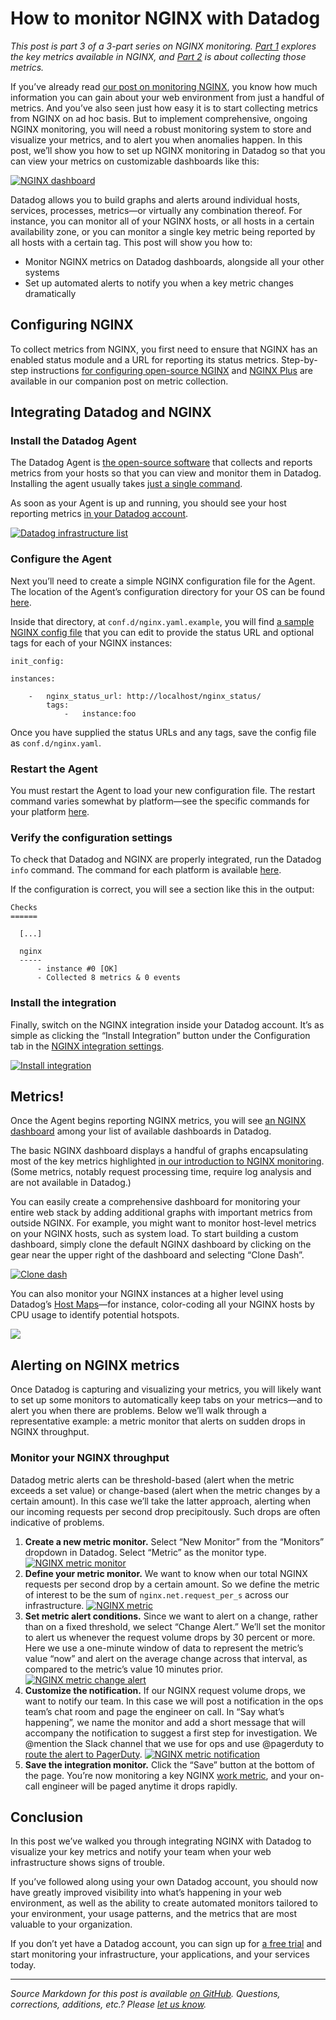 # How to monitor NGINX with Datadog

*This post is part 3 of a 3-part series on NGINX monitoring. [Part 1](/blog/how-to-monitor-nginx/) explores the key metrics available in NGINX, and [Part 2](/blog/how-to-collect-nginx-metrics/) is about collecting those metrics.*

If you’ve already read [our post on monitoring NGINX](/blog/how-to-monitor-nginx/), you know how much information you can gain about your web environment from just a handful of metrics. And you’ve also seen just how easy it is to start collecting metrics from NGINX on ad hoc basis. But to implement comprehensive, ongoing NGINX monitoring, you will need a robust monitoring system to store and visualize your metrics, and to alert you when anomalies happen. In this post, we’ll show you how to set up NGINX monitoring in Datadog so that you can view your metrics on customizable dashboards like this:

[![NGINX dashboard](https://d33tyra1llx9zy.cloudfront.net/blog/images/2015-06-nginx/nginx_board_5.png)](https://d33tyra1llx9zy.cloudfront.net/blog/images/2015-06-nginx/nginx_board_5.png)

Datadog allows you to build graphs and alerts around individual hosts, services, processes, metrics—or virtually any combination thereof. For instance, you can monitor all of your NGINX hosts, or all hosts in a certain availability zone, or you can monitor a single key metric being reported by all hosts with a certain tag. This post will show you how to:

-   Monitor NGINX metrics on Datadog dashboards, alongside all your other systems
-   Set up automated alerts to notify you when a key metric changes dramatically

## Configuring NGINX

To collect metrics from NGINX, you first need to ensure that NGINX has an enabled status module and a URL for reporting its status metrics. Step-by-step instructions [for configuring open-source NGINX](/blog/how-to-collect-nginx-metrics/#open-source) and [NGINX Plus](/blog/how-to-collect-nginx-metrics/#plus) are available in our companion post on metric collection.

## Integrating Datadog and NGINX

### Install the Datadog Agent

The Datadog Agent is [the open-source software](https://github.com/DataDog/dd-agent) that collects and reports metrics from your hosts so that you can view and monitor them in Datadog. Installing the agent usually takes [just a single command](https://app.datadoghq.com/account/settings#agent).

As soon as your Agent is up and running, you should see your host reporting metrics [in your Datadog account](https://app.datadoghq.com/infrastructure).

[![Datadog infrastructure list](https://d33tyra1llx9zy.cloudfront.net/blog/images/2015-06-nginx/infra_2.png)](https://d33tyra1llx9zy.cloudfront.net/blog/images/2015-06-nginx/infra_2.png)

### Configure the Agent

Next you’ll need to create a simple NGINX configuration file for the Agent. The location of the Agent’s configuration directory for your OS can be found [here](http://docs.datadoghq.com/guides/basic_agent_usage/).

Inside that directory, at `conf.d/nginx.yaml.example`, you will find [a sample NGINX config file](https://github.com/DataDog/dd-agent/blob/master/conf.d/nginx.yaml.example) that you can edit to provide the status URL and optional tags for each of your NGINX instances:

```
init_config:
 
instances:
 
    -   nginx_status_url: http://localhost/nginx_status/
        tags:
            -   instance:foo
```

Once you have supplied the status URLs and any tags, save the config file as `conf.d/nginx.yaml`.

### Restart the Agent

You must restart the Agent to load your new configuration file. The restart command varies somewhat by platform—see the specific commands for your platform [here](http://docs.datadoghq.com/guides/basic_agent_usage/).

### Verify the configuration settings

To check that Datadog and NGINX are properly integrated, run the Datadog `info` command. The command for each platform is available [here](http://docs.datadoghq.com/guides/basic_agent_usage/).

If the configuration is correct, you will see a section like this in the output:

```
Checks
======
 
  [...]
 
  nginx
  -----
      - instance #0 [OK]
      - Collected 8 metrics & 0 events 
```

### Install the integration

Finally, switch on the NGINX integration inside your Datadog account. It’s as simple as clicking the “Install Integration” button under the Configuration tab in the [NGINX integration settings](https://app.datadoghq.com/account/settings#integrations/nginx).

[![Install integration](https://d33tyra1llx9zy.cloudfront.net/blog/images/2015-06-nginx/install.png)](https://d33tyra1llx9zy.cloudfront.net/blog/images/2015-06-nginx/install.png)

## Metrics!

Once the Agent begins reporting NGINX metrics, you will see [an NGINX dashboard](https://app.datadoghq.com/dash/integration/nginx) among your list of available dashboards in Datadog.

The basic NGINX dashboard displays a handful of graphs encapsulating most of the key metrics highlighted [in our introduction to NGINX monitoring](/blog/how-to-monitor-nginx/). (Some metrics, notably request processing time, require log analysis and are not available in Datadog.)

You can easily create a comprehensive dashboard for monitoring your entire web stack by adding additional graphs with important metrics from outside NGINX. For example, you might want to monitor host-level metrics on your NGINX hosts, such as system load. To start building a custom dashboard, simply clone the default NGINX dashboard by clicking on the gear near the upper right of the dashboard and selecting “Clone Dash”.

[![Clone dash](https://d33tyra1llx9zy.cloudfront.net/blog/images/2015-06-nginx/clone_2.png)](https://d33tyra1llx9zy.cloudfront.net/blog/images/2015-06-nginx/clone_2.png)

You can also monitor your NGINX instances at a higher level using Datadog’s [Host Maps](/blog/introducing-host-maps-know-thy-infrastructure/)—for instance, color-coding all your NGINX hosts by CPU usage to identify potential hotspots.

[![](https://d33tyra1llx9zy.cloudfront.net/blog/images/2015-06-nginx/nginx-host-map-3.png)](https://d33tyra1llx9zy.cloudfront.net/blog/images/2015-06-nginx/nginx-host-map-3.png)

## Alerting on NGINX metrics

Once Datadog is capturing and visualizing your metrics, you will likely want to set up some monitors to automatically keep tabs on your metrics—and to alert you when there are problems. Below we’ll walk through a representative example: a metric monitor that alerts on sudden drops in NGINX throughput.

### Monitor your NGINX throughput

Datadog metric alerts can be threshold-based (alert when the metric exceeds a set value) or change-based (alert when the metric changes by a certain amount). In this case we’ll take the latter approach, alerting when our incoming requests per second drop precipitously. Such drops are often indicative of problems.

1.  **Create a new metric monitor.** Select “New Monitor” from the “Monitors” dropdown in Datadog. Select “Metric” as the monitor type.
     [![NGINX metric monitor](https://d33tyra1llx9zy.cloudfront.net/blog/images/2015-06-nginx/monitor2_step_1.png)](https://d33tyra1llx9zy.cloudfront.net/blog/images/2015-06-nginx/monitor2_step_1.png)
2.  **Define your metric monitor.** We want to know when our total NGINX requests per second drop by a certain amount. So we define the metric of interest to be the sum of `nginx.net.request_per_s` across our infrastructure.
     [![NGINX metric](https://d33tyra1llx9zy.cloudfront.net/blog/images/2015-06-nginx/monitor2_step_2.png)](https://d33tyra1llx9zy.cloudfront.net/blog/images/2015-06-nginx/monitor2_step_2.png)
3.  **Set metric alert conditions.** Since we want to alert on a change, rather than on a fixed threshold, we select “Change Alert.” We’ll set the monitor to alert us whenever the request volume drops by 30 percent or more. Here we use a one-minute window of data to represent the metric’s value “now” and alert on the average change across that interval, as compared to the metric’s value 10 minutes prior.
     [![NGINX metric change alert](https://d33tyra1llx9zy.cloudfront.net/blog/images/2015-06-nginx/monitor2_step_3.png)](https://d33tyra1llx9zy.cloudfront.net/blog/images/2015-06-nginx/monitor2_step_3.png)
4.  **Customize the notification.** If our NGINX request volume drops, we want to notify our team. In this case we will post a notification in the ops team’s chat room and page the engineer on call. In “Say what’s happening”, we name the monitor and add a short message that will accompany the notification to suggest a first step for investigation. We @mention the Slack channel that we use for ops and use @pagerduty to [route the alert to PagerDuty](/blog/pagerduty/).
     [![NGINX metric notification](https://d33tyra1llx9zy.cloudfront.net/blog/images/2015-06-nginx/monitor2_step_4v3.png)](https://d33tyra1llx9zy.cloudfront.net/blog/images/2015-06-nginx/monitor2_step_4v3.png)
5.  **Save the integration monitor.** Click the “Save” button at the bottom of the page. You’re now monitoring a key NGINX [work metric](/blog/monitoring-101-collecting-data/#metrics), and your on-call engineer will be paged anytime it drops rapidly.

## Conclusion

In this post we’ve walked you through integrating NGINX with Datadog to visualize your key metrics and notify your team when your web infrastructure shows signs of trouble.

If you’ve followed along using your own Datadog account, you should now have greatly improved visibility into what’s happening in your web environment, as well as the ability to create automated monitors tailored to your environment, your usage patterns, and the metrics that are most valuable to your organization.

If you don’t yet have a Datadog account, you can sign up for [a free trial](https://app.datadoghq.com/signup) and start monitoring your infrastructure, your applications, and your services today.

------------------------------------------------------------------------

*Source Markdown for this post is available [on GitHub](https://github.com/DataDog/the-monitor/blob/master/nginx/how_to_monitor_nginx_with_datadog.md). Questions, corrections, additions, etc.? Please [let us know](https://github.com/DataDog/the-monitor/issues).*
